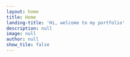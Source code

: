 ```yaml
---
layout: home
title: Home
landing-title: 'Hi, welcome to my portfolio'
description: null
image: null
author: null
show_tile: false
---
```

